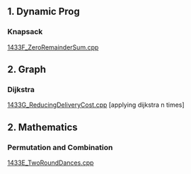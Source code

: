 ## 1. Dynamic Prog

### Knapsack

[1433F_ZeroRemainderSum.cpp](https://github.com/duttaANI/AL_Lab/blob/master/codeforces/1433F_ZeroRemainderSum.cpp)

## 2. Graph

### Dijkstra

[1433G_ReducingDeliveryCost.cpp](https://github.com/duttaANI/AL_Lab/blob/master/codeforces/1433G_ReducingDeliveryCost.cpp) [applying dijkstra n times]

## 2. Mathematics

### Permutation and Combination

[1433E_TwoRoundDances.cpp](https://github.com/duttaANI/AL_Lab/blob/master/codeforces/1433E_TwoRoundDances.cpp) 
